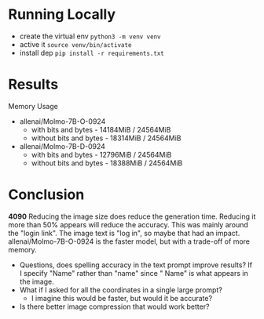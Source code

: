 # Running Locally

* create the virtual env `python3 -m venv venv`
* active it `source venv/bin/activate`
* install dep `pip install -r requirements.txt`

# Results

Memory Usage

* allenai/Molmo-7B-O-0924
    * with bits and bytes - 14184MiB / 24564MiB
    * without bits and bytes - 18314MiB / 24564MiB
* allenai/Molmo-7B-D-0924
    * with bits and bytes - 12796MiB / 24564MiB
    * without bits and bytes - 18388MiB / 24564MiB

# Conclusion

**4090**
Reducing the image size does reduce the generation time. Reducing it more than 50% appears will reduce the accuracy.
This was mainly around the "login link". The image text is "log in", so maybe that had an impact.
allenai/Molmo-7B-O-0924 is the faster model, but with a trade-off of more memory.

* Questions, does spelling accuracy in the text prompt improve results? If I specify "Name" rather than "name" since "
  Name" is what appears in the image.
* What if I asked for all the coordinates in a single large prompt?
  * I imagine this would be faster, but would it be accurate?
* Is there better image compression that would work better?
